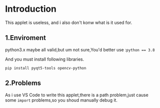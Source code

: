 # Introduction

This applet is useless, and i also don't konw what is it used for.

## 1.Enviroment

python3.x maybe all valid,but um not sure,You'd better use :`python == 3.8`

And you must install following libraries.

```shell
pip install pyqt5-tools opencv-python
```

## 2.Problems
As i use VS Code to write this applet,there is a path problem,just cause some  `import` problems,so you shoud manually debug it.  